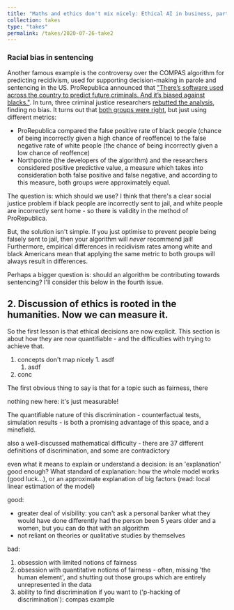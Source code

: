 ```yaml
---
title: "Maths and ethics don't mix nicely: Ethical AI in business, part 2"
collection: takes
type: "takes"
permalink: /takes/2020-07-26-take2
---
```


### Racial bias in sentencing

Another famous example is the controversy over the COMPAS algorithm for predicting recidivism, used for supporting decision-making in parole and sentencing in the US. ProRepublica announced that ["There’s software used across the country to predict future criminals. And it’s biased against blacks."](https://www.propublica.org/article/machine-bias-risk-assessments-in-criminal-sentencing). In turn, three criminal justice researchers [rebutted the analysis](https://www.google.com/url?sa=t&rct=j&q=&esrc=s&source=web&cd=&ved=2ahUKEwjzt_66z-fqAhVPfX0KHbIhAdkQFjABegQICBAB&url=https%3A%2F%2Fwww.uscourts.gov%2Fsites%2Fdefault%2Ffiles%2F80_2_6_0.pdf&usg=AOvVaw23pT_d9yGcxFGF7f6u_otb), finding no bias. It turns out that [both groups were right](https://www.technologyreview.com/2017/06/12/105804/inspecting-algorithms-for-bias/), but just using different metrics:
- ProRepublica compared the false positive rate of black people (chance of being incorrectly given a high chance of reoffence) to the false negative rate of white people (the chance of being incorrectly given a low chance of reoffence)
- Northpointe (the developers of the algorithm) and the researchers considered positive predictive value, a measure which takes into consideration both false positive and false negative, and according to this measure, both groups were approximately equal.

The question is: which should we use? I think that there's a clear social justice problem if black people are incorrectly sent to jail, and white people are incorrectly sent home - so there is validity in the method of ProRepublica.

But, the solution isn't simple. If you just optimise to prevent people being falsely sent to jail, then your algorithm will *never* recommend jail! Furthermore, empirical differences in recidivism rates among white and black Americans mean that applying the same metric to both groups will always result in differences. 

Perhaps a bigger question is: should an algorithm be contributing towards sentencing? I'll consider this below in the fourth issue.


## 2. Discussion of ethics is rooted in the humanities. Now we can measure it.

So the first lesson is that ethical decisions are now explicit. This section is about how they are now quantifiable - and the difficulties with trying to achieve that.

1. concepts don't map nicely
                      1. asdf
    1. asdf
2. conc

The first obvious thing to say is that for a topic such as fairness, there

nothing new here: it's just measurable!


The quantifiable nature of this discrimination - counterfactual tests, simulation results - is both a promising advantage of this space, and a minefield.

also a well-discussed mathematical difficulty - there are 37 different definitions of discrimination, and some are contradictory

even what it means to explain or understand a decision: is an 'explanation' good enough? What standard of explanation: how the whole model works (good luck...), or an approximate explanation of big factors (read: local linear estimation of the model) 

good:
- greater deal of visibility: you can't ask a personal banker what they would have done differently had the person been 5 years older and a women, but you can do that with an algorithm
- not reliant on theories or qualitative studies by themselves

bad:
1. obsession with limited notions of fairness
2. obsession with quantitative notions of fairness - often, missing 'the human element', and shutting out those groups which are entirely unrepresented in the data
3. ability to find discrimination if you want to ('p-hacking of discrimination'): compas example